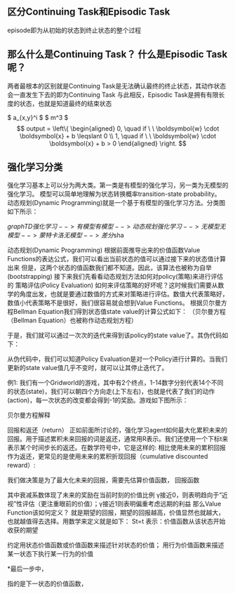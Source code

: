 ## 区分Continuing Task和Episodic Task
episode即为从初始的状态到终止状态的整个过程
## 那么什么是Continuing Task？ 什么是Episodic Task呢？
两者最根本的区别就是Continuing Task是无法确认最终的终止状态，其动作状态会一直发生下去的即为Continuing Task
与此相反，Episodic Task是拥有有限长度的状态，也就是知道最终的结束状态

$ a_{x,y}^i $ 
$ m^3 $
$$
output = \left\{
\begin{aligned}
0, \quad if \ \ \boldsymbol{w} \cdot \boldsymbol{x} + b \leqslant 0 \\
1, \quad if \ \ \boldsymbol{w} \cdot \boldsymbol{x} + b > 0
\end{aligned}
\right.
$$
## 强化学习分类
强化学习基本上可以分为两大类。第一类是有模型的强化学习，另一类为无模型的强化学习。
模型可以简单地理解为状态转换概率transition-state probability。
动态规划(Dynamic Programming)就是一个基于有模型的强化学习方法。分类图如下所示：

$graph TD
强化学习-->有模型
有模型-->动态规划
强化学习-->无模型
无模型-->蒙特卡洛
无模型-->差分$sha


动态规划(Dynamic Programming)
根据前面推导出来的价值函数Value Functions的表达公式，我们可以看出当前状态的值可以通过接下来的状态值计算出来
但是，这两个状态的值函数我们都不知道。因此，该算法也被称为自举(bootstrapping)
接下来我们先看看动态规划方法如何对policy(策略)来进行评估的
策略评估(Policy Evaluation)
如何来评估策略的好坏呢？这时候我们需要从数学的角度出发，也就是要通过数值的方式来对策略进行评估。数值大代表策略好，数值小代表策略不是很好，我们很容易就会想到Value Functions。
根据贝尔曼方程Bellman Equation我们得到状态值state value的计算公式如下：
（贝尔曼方程（Bellman Equation）也被称作动态规划方程）


                        
于是，我们就可以通过一次次的迭代来得到该policy的state value了。其伪代码如下：

从伪代码中，我们可以知道Policy Evaluation是对一个Policy进行计算的。当我们更新的state value值几乎不变时，就可以让其停止迭代了。


例1: 我们有一个Gridworld的游戏，其中有2个终点，1-14数字分别代表14个不同的状态(state)，我们可以朝四个方向走(上下左右)，也就是代表了我们的动作(action)，每一次状态的改变都会得到-1的奖励。游戏如下图所示：




贝尔曼方程解释


回报和返还（return）
正如前面所讨论的，强化学习agent如何最大化累积未来的回报。用于描述累积未来回报的词是返还，通常用R表示。我们还使用一个下标t来表示某个时间步长的返还。在数学符号中，它是这样的:
相比使用未来的累积回报作为返还，更常见的是使用未来的累积折现回报（cumulative discounted reward）:

我们做决策是为了最大化未来的回报，需要先估算价值函数，
回报函数

其中衰减系数体现了未来的奖励在当前时刻的价值比例
γ接近0，则表明趋向于“近视”性评估（更注重眼前的价值）；γ接近1则表明偏重考虑远期的利益
那么Value Function该如何定义？
就是期望的回报，期望的回报越高，价值显然也就越大，也就越值得去选择。用数学来定义就是如下：
St=t 表示：价值函数从该状态开始收获的期望

约定用状态价值函数或价值函数来描述针对状态的价值；
用行为价值函数来描述某一状态下执行某一行为的价值

*最后一步中，

指的是下一状态的价值函数，










